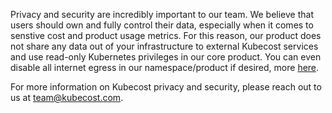 Privacy and security are incredibly important to our team. We believe that users should own and fully control their data, especially when it comes to senstive cost and product usage metrics. 
For this reason, our product does not share any data out of your infrastructure to external Kubecost services and use read-only Kubernetes privileges in our core product.
You can even disable all internet egress in our namespace/product if desired, more [here](https://docs.projectcalico.org/v3.5/getting-started/kubernetes/tutorials/advanced-policy#4-deny-all-egress-traffic).

For more information on Kubecost privacy and security, please reach out to us at <team@kubecost.com>.

